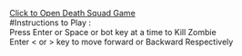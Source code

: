[Click to Open Death Squad Game](https://nainikak19.github.io/Death-Squad/)  
#Instructions to Play :  
Press Enter or Space or bot key at a time to Kill Zombie  
Enter < or > key to move forward or Backward Respectively  
